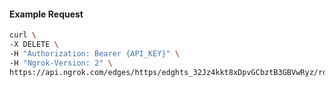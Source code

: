 <!-- Code generated for API Clients. DO NOT EDIT. -->

#### Example Request

```bash
curl \
-X DELETE \
-H "Authorization: Bearer {API_KEY}" \
-H "Ngrok-Version: 2" \
https://api.ngrok.com/edges/https/edghts_32Jz4kkt8xDpvGCbztB3GBVwRyz/routes/edghtsrt_32Jz4j6pZccFvKR07jAkVtiyZCK/response_headers
```
